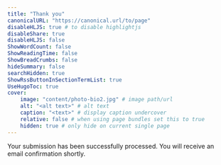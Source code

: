 ```yaml
---
title: "Thank you"
canonicalURL: "https://canonical.url/to/page"
disableHLJS: true # to disable highlightjs
disableShare: true
disableHLJS: false
ShowWordCount: false
ShowReadingTime: false
ShowBreadCrumbs: false
hideSummary: false
searchHidden: true
ShowRssButtonInSectionTermList: true
UseHugoToc: true
cover:
    image: "content/photo-bio2.jpg" # image path/url
    alt: "<alt text>" # alt text
    caption: "<text>" # display caption undercover
    relative: false # when using page bundles set this to true
    hidden: true # only hide on current single page
---
```


Your submission has been successfully processed. You will receive an email confirmation shortly.